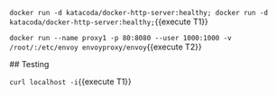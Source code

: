 `docker run -d katacoda/docker-http-server:healthy; docker run -d katacoda/docker-http-server:healthy;`{{execute T1}}

`docker run --name proxy1 -p 80:8080 --user 1000:1000 -v /root/:/etc/envoy envoyproxy/envoy`{{execute T2}}

## Testing

`curl localhost -i`{{execute T1}}
